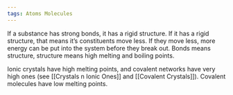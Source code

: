 ```yaml
---
tags: Atoms Molecules 
---
```


If a substance has strong bonds, it has a rigid structure. If it has a rigid structure, that means it’s constituents move less. If they move less, more energy can be put into the system before they break out. Bonds means structure, structure means high melting and boiling points. 

Ionic crystals have high melting points, and covalent networks have very high ones (see [[Crystals n Ionic Ones]] and [[Covalent Crystals]]). Covalent molecules have low melting points.